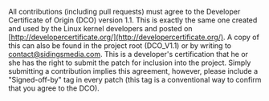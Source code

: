 All contributions (including pull requests) must agree to the Developer
Certificate of Origin (DCO) version 1.1. This is exactly the same one created
and used by the Linux kernel developers and posted on [http://developercertificate.org/](http://developercertificate.org/).
A copy of this can also be found in the project root (DCO_V1.1) or by writing to 
[contact@sidingsmedia.com](mailto:contact@sidingsmedia.com).
This is a developer's certification that he or she has the right to submit the 
patch for inclusion into the project. Simply submitting a contribution implies
this agreement, however, please include a "Signed-off-by" tag in every patch 
(this tag is a conventional way to confirm that you agree to the DCO).
